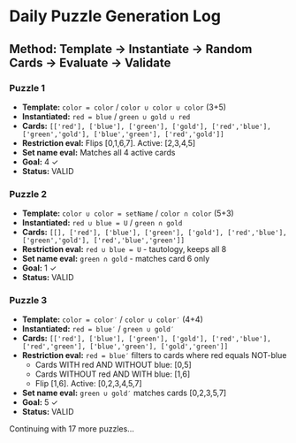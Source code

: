 # Daily Puzzle Generation Log

## Method: Template → Instantiate → Random Cards → Evaluate → Validate

### Puzzle 1
- **Template:** `color = color` / `color ∪ color ∪ color` (3+5)
- **Instantiated:** `red = blue` / `green ∪ gold ∪ red`
- **Cards:** `[['red'], ['blue'], ['green'], ['gold'], ['red','blue'], ['green','gold'], ['blue','green'], ['red','gold']]`
- **Restriction eval:** Flips [0,1,6,7]. Active: [2,3,4,5]
- **Set name eval:** Matches all 4 active cards
- **Goal:** 4 ✓
- **Status:** VALID

### Puzzle 2
- **Template:** `color ∪ color = setName` / `color ∩ color` (5+3)
- **Instantiated:** `red ∪ blue = U` / `green ∩ gold`
- **Cards:** `[[], ['red'], ['blue'], ['green'], ['gold'], ['red','blue'], ['green','gold'], ['red','blue','green']]`
- **Restriction eval:** `red ∪ blue = U` - tautology, keeps all 8
- **Set name eval:** `green ∩ gold` - matches card 6 only
- **Goal:** 1 ✓
- **Status:** VALID

### Puzzle 3
- **Template:** `color = color′` / `color ∪ color′` (4+4)
- **Instantiated:** `red = blue′` / `green ∪ gold′`
- **Cards:** `[['red'], ['blue'], ['green'], ['gold'], ['red','blue'], ['red','green'], ['blue','green'], ['gold','green']]`
- **Restriction eval:** `red = blue′` filters to cards where red equals NOT-blue
  - Cards WITH red AND WITHOUT blue: [0,5]
  - Cards WITHOUT red AND WITH blue: [1,6]
  - Flip [1,6]. Active: [0,2,3,4,5,7]
- **Set name eval:** `green ∪ gold′` matches cards [0,2,3,5,7]
- **Goal:** 5 ✓
- **Status:** VALID

Continuing with 17 more puzzles...

